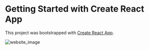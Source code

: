 # Getting Started with Create React App

This project was bootstrapped with [Create React App](https://github.com/facebook/create-react-app).

<img src="https://drive.google.com/file/d/1oKMQCrUTqx6Ic07J1HVnHl0bGYEv3skS/view?usp=share_link" alt="website_image" />
